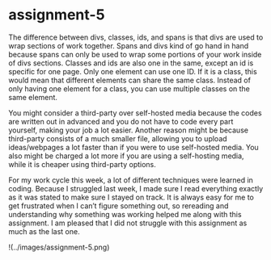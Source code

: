 # assignment-5

The difference between divs, classes, ids, and spans is that divs are used to wrap sections of work together. Spans and divs kind of go hand in hand because spans can only be used to wrap some portions of your work inside of divs sections. Classes and ids are also one in the same, except an id is specific for one page. Only one element can use one ID. If it is a class, this would mean that different elements can share the same class. Instead of only having one element for a class, you can use multiple classes on the same element.

You might consider a third-party over self-hosted media because the codes are written out in advanced and you do not have to code every part yourself, making your job a lot easier. Another reason might be because third-party consists of a much smaller file, allowing you to upload ideas/webpages a lot faster than if you were to use self-hosted media. You also might be charged a lot more if you are using a self-hosting media, while it is cheaper using third-party options.

For my work cycle this week, a lot of different techniques were learned in coding. Because I struggled last week, I made sure I read everything exactly as it was stated to make sure I stayed on track. It is always easy for me to get frustrated when I can’t figure something out, so rereading and understanding why something was working helped me along with this assignment. I am pleased that I did not struggle with this assignment as much as the last one.

!(../images/assignment-5.png)
